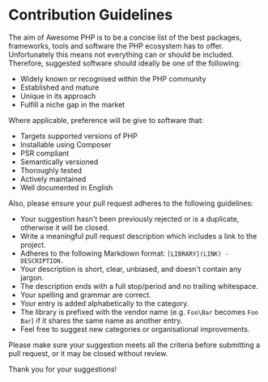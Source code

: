 # Contribution Guidelines
The aim of Awesome PHP is to be a concise list of the best packages, frameworks, tools and software the PHP ecosystem has to offer. Unfortunately this means not everything can or should be included. Therefore, suggested software should ideally be one of the following:

* Widely known or recognised within the PHP community
* Established and mature
* Unique in its approach
* Fulfill a niche gap in the market

Where applicable, preference will be give to software that:

* Targets supported versions of PHP
* Installable using Composer
* PSR compliant
* Semantically versioned
* Thoroughly tested
* Actively maintained
* Well documented in English

Also, please ensure your pull request adheres to the following guidelines:

* Your suggestion hasn't been previously rejected or is a duplicate, otherwise it will be closed.
* Write a meaningful pull request description which includes a link to the project.
* Adheres to the following Markdown format: `[LIBRARY](LINK) - DESCRIPTION.`
* Your description is short, clear, unbiased, and doesn't contain any jargon.
* The description ends with a full stop/period and no trailing whitespace.
* Your spelling and grammar are correct.
* Your entry is added alphabetically to the category.
* The library is prefixed with the vendor name (e.g. `Foo\Bar` becomes `Foo Bar`) if it shares the same name as another entry.
* Feel free to suggest new categories or organisational improvements.

Please make sure your suggestion meets all the criteria before submitting a pull request, or it may be closed without review.

Thank you for your suggestions!
